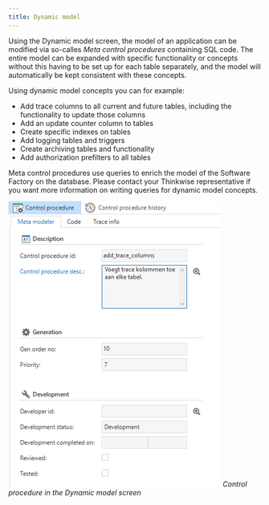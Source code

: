 ```yaml
---
title: Dynamic model
---
```


Using the Dynamic model screen, the model of an application can be modified via so-calles *Meta control procedures* containing SQL code. The entire model can be expanded with specific functionality or concepts without this having to be set up for each table separately, and the model will automatically be kept consistent with these concepts.

Using dynamic model concepts you can for example:

- Add trace columns to all current and future tables, including the functionality to update those columns
- Add an update counter column to tables 
- Create specific indexes on tables
- Add logging tables and triggers
- Create archiving tables and functionality
- Add authorization prefilters to all tables

Meta control procedures use queries to enrich the model of the Software Factory on the database. Please contact your Thinkwise representative if you want more information on writing queries for dynamic model concepts. 

![](../assets/sf/image255.png)
*Control procedure in the Dynamic model screen*


